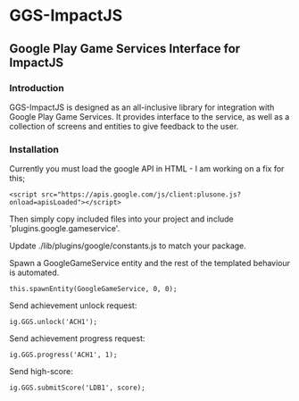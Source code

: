 # GGS-ImpactJS

## Google Play Game Services Interface for ImpactJS
### Introduction
GGS-ImpactJS is designed as an all-inclusive library for integration with Google Play Game Services. It provides interface to the service, as well as a collection of screens and entities to give feedback to the user.

### Installation
Currently you must load the google API in HTML - I am working on a fix for this;

    <script src="https://apis.google.com/js/client:plusone.js?onload=apisLoaded"></script>

Then simply copy included files into your project and include 'plugins.google.gameservice'. 

Update ./lib/plugins/google/constants.js to match your package.

Spawn a GoogleGameService entity and the rest of the templated behaviour is automated.

    this.spawnEntity(GoogleGameService, 0, 0);
    
Send achievement unlock request:

    ig.GGS.unlock('ACH1');
    
Send achievement progress request:

    ig.GGS.progress('ACH1', 1);
    
Send high-score:

    ig.GGS.submitScore('LDB1', score);
    
    

